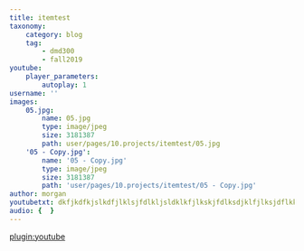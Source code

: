 ```yaml
---
title: itemtest
taxonomy:
    category: blog
    tag:
        - dmd300
        - fall2019
youtube:
    player_parameters:
        autoplay: 1
username: ''
images:
    05.jpg:
        name: 05.jpg
        type: image/jpeg
        size: 3181387
        path: user/pages/10.projects/itemtest/05.jpg
    '05 - Copy.jpg':
        name: '05 - Copy.jpg'
        type: image/jpeg
        size: 3181387
        path: 'user/pages/10.projects/itemtest/05 - Copy.jpg'
author: morgan
youtubetxt: dkfjkdfkjslkdfjlklsjfdlkljsldklkfjlkskjfdlksdjklfjlksjdflkksdfkll
audio: {  }
---
```


[plugin:youtube](https://www.youtube.com/watch?v=BK8guP9ov2U)